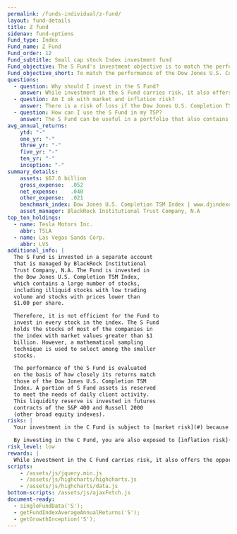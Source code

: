 ```yaml
---
permalink: /funds-individual/z-fund/
layout: fund-details
title: Z fund
sidenav: fund-options
Fund_type: Index
Fund_name: Z Fund
Fund_order: 12
Fund_subtitle: Small cap stock Index investment fund
Fund_objective: The S Fund's investment objective is to match the performance of the Dow Jones U.S. Completion Total Stock Market Index, a broad market index made up of stocks of small-to-medium U.S. companies not included in the S&P 500 Index.
Fund_objective_short: To match the performance of the Dow Jones U.S. Completion Total Stock Market Index.
questions:
  - question: Why should I invest in the S Fund?
    answer: While investment in the S Fund carries risk, it also offers the opportunity to experience gains from equity ownership of small-to-mid-sized U.S. companies. It provides and excellent means of further diversifying your domestic equity holdings.
  - question: Am I ok with market and inflation risk?
    answer: There is a risk of loss if the Dow Jones U.S. Completion TSM Index declines in response to changes in overall economic conditions (market risk) or if the S Fund does not grow enough to offset the reduction in purchasing power (inflation risk).
  - question: How can I use the S Fund in my TSP?
    answer: The S Fund can be useful in a portfolio that also contains stock funds that track other indexes. The C, S, and I Funds, for example, track different segments of the overall stock market without overlapping. By investing in all segments of the stock market (as opposed to just one), you reduce your exposure to market risk.
avg_annual_returns:
    ytd: "-"
    one_yr: "-"
    three_yr: "-"
    five_yr: "-"
    ten_yr: "-"
    inception: "-"
summary_details:
    assets: $67.6 billion
    gross_expense:  .052
    net_expense:    .040
    other_expense:  .021
    benchmark_index: Dow Jones U.S. Completion TSM Index | www.djindexes.com
    asset_manager: BlackRock Institutional Trust Company, N.A
top_ten_holdings:
  - name: Tesla Motors Inc.
    abbr: TSLA
  - name: Las Vegas Sands Corp.
    abbr: LVS
additional_info: |
  The S Fund is invested in a separate account
  that is managed by BlackRock Institutional
  Trust Company, N.A. The Fund is invested in
  the Dow Jones U.S. Completion TSM Index,
  which contains a large number of stocks,
  including illiquid stocks with low trading
  volume and stocks with prices lower than
  $1.00 per share.

  Therefore, it is not efficient for the Fund to
  invest in every stock in the index. The S Fund
  holds the stocks of most of the companies in
  the index with market values greater than $1
  billion. However, a mathematical sampling
  technique is used to select among the smaller
  stocks.

  The performance of the S Fund is evaluated
  on the basis of how closely its returns match
  those of the Dow Jones U.S. Completion TSM
  Index. A portion of S Fund assets is reserved
  to meet the needs of daily client activity.
  This liquidity reserve is invested in futures
  contracts of the S&P 400 and Russell 2000
  (other broad equity indexes).
risks: |
  Your investment in the C Fund is subject to [market risk](#) because the prices of the stocks in the S&P 500 Index rise and fall.

  By investing in the C Fund, you are also exposed to [inflation risk](#), meaning your C Fund investment may not grow enough to offset inflation.
risk_level: low
rewards: |
  While investment in the C Fund carries risk, it also offers the opportunity to experience gains from equity ownership of large and mid-sized U.S. company stocks.
scripts:
    - /assets/js/jquery.min.js
    - /assets/js/highcharts/highcharts.js
    - /assets/js/highcharts/data.js
bottom-scripts: /assets/js/ajaxFetch.js
document-ready:
  - singleFundData('S');
  - getFundIndexAverageAnnualReturns('S');
  - getGrowthInception('S');
---
```


